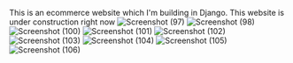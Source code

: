 This is an ecommerce website which I'm building in Django.
This website is under construction right now
![Screenshot (97)](https://github.com/Rohan0212/ecomm/assets/72122334/3bb83f49-daa8-45fd-8230-6de8e6e961e1)
![Screenshot (98)](https://github.com/Rohan0212/ecomm/assets/72122334/3cb820e9-7667-47da-bc61-76a4b317cdb3)
![Screenshot (100)](https://github.com/Rohan0212/ecomm/assets/72122334/c8987e8d-c4e4-4e5f-8839-05818033e80d)
![Screenshot (101)](https://github.com/Rohan0212/ecomm/assets/72122334/59d96dca-6a8d-4924-ac18-11cf61cd150e)
![Screenshot (102)](https://github.com/Rohan0212/ecomm/assets/72122334/403e7817-cf2c-4662-8abe-5dcd09f23d63)
![Screenshot (103)](https://github.com/Rohan0212/ecomm/assets/72122334/9b802e24-7b7f-48bb-aaa8-c275b0479620)
![Screenshot (104)](https://github.com/Rohan0212/ecomm/assets/72122334/5d6f5a99-bbf0-40dd-ab92-60089a0d2c5a)
![Screenshot (105)](https://github.com/Rohan0212/ecomm/assets/72122334/3fdc8a94-4cfb-4d29-afd1-fcbd23158255)
![Screenshot (106)](https://github.com/Rohan0212/ecomm/assets/72122334/4f54a902-a3f9-4f26-b232-e3f2f9316768)
